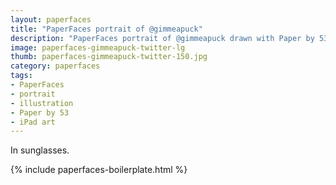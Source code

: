 ```yaml
---
layout: paperfaces
title: "PaperFaces portrait of @gimmeapuck"
description: "PaperFaces portrait of @gimmeapuck drawn with Paper by 53 on an iPad."
image: paperfaces-gimmeapuck-twitter-lg
thumb: paperfaces-gimmeapuck-twitter-150.jpg
category: paperfaces
tags: 
- PaperFaces
- portrait
- illustration
- Paper by 53
- iPad art
---
```


In sunglasses.

{% include paperfaces-boilerplate.html %}